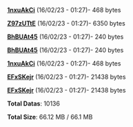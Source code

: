 [**1nxuAkCi**](/data/1nxuAkCi.txt) (16/02/23 - 01:27)- 468 bytes

[**Z97zUTtE**](/data/Z97zUTtE.txt) (16/02/23 - 01:27)- 6350 bytes

[**BhBUAt45**](/data/BhBUAt45.txt) (16/02/23 - 01:27)- 240 bytes

[**BhBUAt45**](/data/BhBUAt45.txt) (16/02/23 - 01:27)- 240 bytes

[**1nxuAkCi**](/data/1nxuAkCi.txt) (16/02/23 - 01:27)- 468 bytes

[**EFxSKejr**](/data/EFxSKejr.txt) (16/02/23 - 01:27)- 21438 bytes

[**EFxSKejr**](/data/EFxSKejr.txt) (16/02/23 - 01:27)- 21438 bytes

**Total Datas**: 10136

**Total Size**: 66.12 MB / 66.1 MB